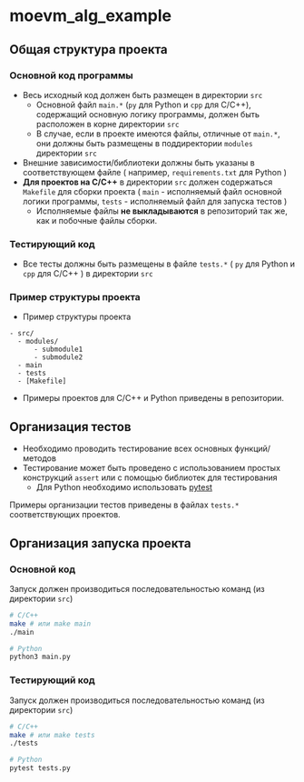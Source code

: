 # moevm_alg_example

## Общая структура проекта

### Основной код программы

- Весь исходный код должен быть размещен в директории `src`
    - Основной файл `main.*` (`py` для Python и `cpp` для С/С++), содержащий основную логику программы, должен быть
      расположен в корне директории `src`
    - В случае, если в проекте имеются файлы, отличные от `main.*`, они должны быть размещены в поддиректории `modules`
      директории `src`
- Внешние зависимости/библиотеки должны быть указаны в соответствующем файле (
  например, `requirements.txt` для Python )
- **Для проектов на С/С++** в директории `src` должен содержаться `Makefile` для сборки проекта ( `main` - исполняемый
  файл основной логики программы, `tests` - исполняемый файл для запуска тестов )
    - Исполняемые файлы __не выкладываются__ в репозиторий так же, как и побочные файлы сборки.

### Тестирующий код

- Все тесты должны быть размещены в файле `tests.*` ( `py` для Python и `cpp` для С/С++ ) в директории `src`

### Пример структуры проекта

- Пример структуры проекта

```
- src/
  - modules/
      - submodule1
      - submodule2
  - main
  - tests
  - [Makefile]
```

- Примеры проектов для C/C++ и Python приведены в репозитории.

## Организация тестов

- Необходимо проводить тестирование всех основных функций/методов
- Тестирование может быть проведено с использованием простых конструкций `assert` или с помощью библиотек для
  тестирования
    - Для Python необходимо использовать [pytest](https://docs.pytest.org/en/7.1.x/)

Примеры организации тестов приведены в файлах `tests.*` соответствующих проектов.

## Организация запуска проекта

### Основной код

Запуск должен производиться последовательностью команд (из директории `src`)

```bash
# C/C++
make # или make main
./main

# Python
python3 main.py
```

### Тестирующий код

Запуск должен производиться последовательностью команд (из директории `src`)

```bash
# C/C++
make # или make tests
./tests

# Python
pytest tests.py
```